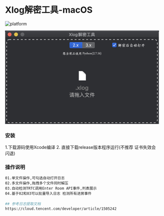 # Xlog解密工具-macOS

![platform](https://img.shields.io/badge/platform-macos-lightgrey.svg)  

![XlogDecoder](https://github.com/LiuKaoji/XlogDecoder/blob/master/screenshot.png)

### 安装

1.下载源码使用Xcode编译
2. 直接下载release版本程序运行(不推荐 证书失效会闪退)

### 操作说明
```bash
01.单文件操作,可勾选自动打开日志
02.多文件操作,拖拽多个文件同时解压
03.自动检测TRTC调用Enter Room API事件,列表展示
04.基于02和03可以批量导入日志 检测所有进房事件

## 参考日志提取文档
https://cloud.tencent.com/developer/article/1505242
 
